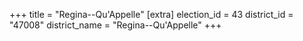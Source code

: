 +++
title = "Regina--Qu'Appelle"
[extra]
election_id = 43
district_id = "47008"
district_name = "Regina--Qu'Appelle"
+++
